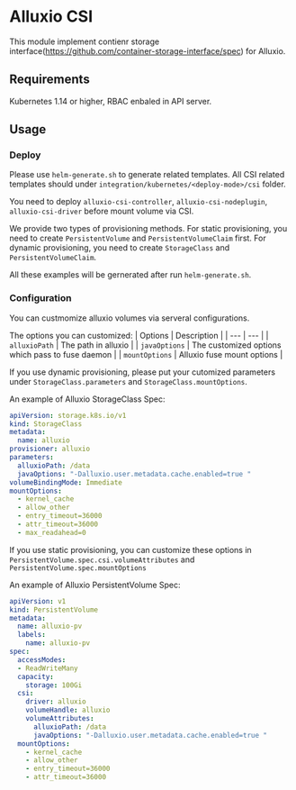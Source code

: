 # Alluxio CSI

This module implement contienr storage interface(https://github.com/container-storage-interface/spec) for Alluxio.

## Requirements

Kubernetes 1.14 or higher, RBAC enbaled in API server.

## Usage

### Deploy
Please use `helm-generate.sh` to generate related templates. All CSI related templates should under `integration/kubernetes/<deploy-mode>/csi` folder.

You need to deploy `alluxio-csi-controller`, `alluxio-csi-nodeplugin`, `alluxio-csi-driver` before mount volume via CSI.

We provide two types of provisioning methods. For static provisioning, you need to create `PersistentVolume` and `PersistentVolumeClaim` first.
For dynamic provisioning, you need to create `StorageClass` and  `PersistentVolumeClaim`.

All these examples will be gernerated after run `helm-generate.sh`.

### Configuration

You can custmomize alluxio volumes via serveral configurations.

The options you can customized:
| Options | Description |
| --- | --- |
| `alluxioPath` | The path in alluxio |
| `javaOptions` | The customized options which pass to fuse daemon |
| `mountOptions` | Alluxio fuse mount options |

If you use dynamic provisioning, please put your cutomized parameters under `StorageClass.parameters` and `StorageClass.mountOptions`.

An example of Alluxio StorageClass Spec:
```yaml
apiVersion: storage.k8s.io/v1
kind: StorageClass
metadata:
  name: alluxio
provisioner: alluxio
parameters:
  alluxioPath: /data
  javaOptions: "-Dalluxio.user.metadata.cache.enabled=true "
volumeBindingMode: Immediate
mountOptions:
  - kernel_cache
  - allow_other
  - entry_timeout=36000
  - attr_timeout=36000
  - max_readahead=0
```

If you use static provisioning, you can customize these options in `PersistentVolume.spec.csi.volumeAttributes` and `PersistentVolume.spec.mountOptions`

An example of Alluxio PersistentVolume Spec:
```yaml
apiVersion: v1
kind: PersistentVolume
metadata:
  name: alluxio-pv
  labels:
    name: alluxio-pv
spec:
  accessModes:
  - ReadWriteMany
  capacity:
    storage: 100Gi
  csi:
    driver: alluxio
    volumeHandle: alluxio
    volumeAttributes:
      alluxioPath: /data
      javaOptions: "-Dalluxio.user.metadata.cache.enabled=true "
  mountOptions:
    - kernel_cache
    - allow_other
    - entry_timeout=36000
    - attr_timeout=36000
```

